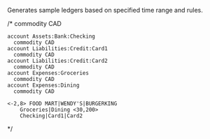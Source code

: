 Generates sample ledgers based on specified time range and rules.


/*
	commodity CAD

	account Assets:Bank:Checking
	  commodity CAD
	account Liabilities:Credit:Card1
	  commodity CAD
	account Liabilities:Credit:Card2
	  commodity CAD
	account Expenses:Groceries
	  commodity CAD
	account Expenses:Dining
	  commodity CAD

	<-2,8> FOOD MART|WENDY'S|BURGERKING
		Groceries|Dining <30,200>
		Checking|Card1|Card2
*/
